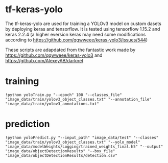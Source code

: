 # tf-keras-yolo 
The tf-keras-yolo are used for training a YOLOv3 model on custom dasets by deploying keras and tensorflow. It is tested using tensorflow 1.15.2 and keras 2.2.4 (a higher eversion keras may need some modifications according to https://github.com/qqwweee/keras-yolo3/issues/544)

These scripts are adapdated from the fantastic work made by https://github.com/qqwweee/keras-yolo3 and https://github.com/AlexeyAB/darknet

# training
```
!python yoloTrain.py "--epoch" 100 "--classes_file" "image_data/train/yolov3_object_classes.txt" "--annotation_file" "image_data/train/yolov3_annotations.txt"
```

# prediction
```
!python yoloPredict.py "--input_path" "image_data/test" "--classes" "image_data/train/yolov3_object_classes.txt" "--yolo_model" "image_data/modelWeights/Logging/trained_weights_final.h5" "--output" "image_data/objectDetectionResults" "--box_file" "image_data/objectDetectionResults/detection.csv"
```
